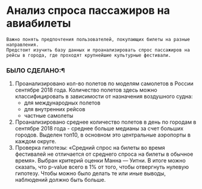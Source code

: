 # Анализ спроса пассажиров на авиабилеты
	Важно понять предпочтения пользователей, покупающих билеты на разные направления.
	Предстоит изучить базу данных и проанализировать спрос пассажиров на рейсы в города, где проходят крупнейшие культурные фестивали.

### БЫЛО СДЕЛАНО:¶
1. Проанализировано кол-во полетов по моделям самолетов в России сентябре 2018 года. Количество полетов здесь можно классифицировать в зависимости от назначения воздушного судна:
	* для международных полетов
	* для внутренних рейсов
	* частные самолеты
2. Проанализировано среднее количество полетов в день по городам в сентябре 2018 года - среднее больше медианы за счет больших городов. Выделен топ10, в основном это центральные аэропорты в каждом округе.
3. Проверка гипотезы: «Средний спрос на билеты во время фестивалей не отличается от среднего спроса на билеты в обычное время».  Выбран критерий оценки Манна — Уитни. 
	В итоге можно сказать, что p-value всего в 1% от того, чтобы отвергнуть нулевую гипотезу. Чтобы можно было делать те или иные выводы, наблюдений должно быть больше.
